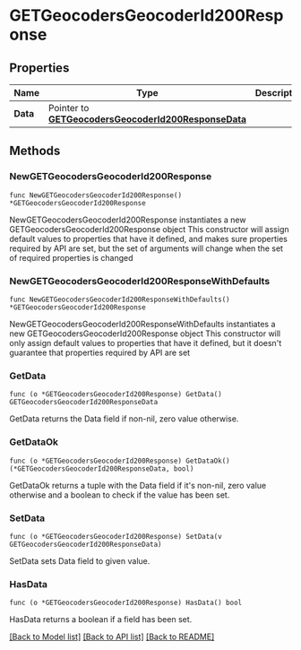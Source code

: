 # GETGeocodersGeocoderId200Response

## Properties

Name | Type | Description | Notes
------------ | ------------- | ------------- | -------------
**Data** | Pointer to [**GETGeocodersGeocoderId200ResponseData**](GETGeocodersGeocoderId200ResponseData.md) |  | [optional] 

## Methods

### NewGETGeocodersGeocoderId200Response

`func NewGETGeocodersGeocoderId200Response() *GETGeocodersGeocoderId200Response`

NewGETGeocodersGeocoderId200Response instantiates a new GETGeocodersGeocoderId200Response object
This constructor will assign default values to properties that have it defined,
and makes sure properties required by API are set, but the set of arguments
will change when the set of required properties is changed

### NewGETGeocodersGeocoderId200ResponseWithDefaults

`func NewGETGeocodersGeocoderId200ResponseWithDefaults() *GETGeocodersGeocoderId200Response`

NewGETGeocodersGeocoderId200ResponseWithDefaults instantiates a new GETGeocodersGeocoderId200Response object
This constructor will only assign default values to properties that have it defined,
but it doesn't guarantee that properties required by API are set

### GetData

`func (o *GETGeocodersGeocoderId200Response) GetData() GETGeocodersGeocoderId200ResponseData`

GetData returns the Data field if non-nil, zero value otherwise.

### GetDataOk

`func (o *GETGeocodersGeocoderId200Response) GetDataOk() (*GETGeocodersGeocoderId200ResponseData, bool)`

GetDataOk returns a tuple with the Data field if it's non-nil, zero value otherwise
and a boolean to check if the value has been set.

### SetData

`func (o *GETGeocodersGeocoderId200Response) SetData(v GETGeocodersGeocoderId200ResponseData)`

SetData sets Data field to given value.

### HasData

`func (o *GETGeocodersGeocoderId200Response) HasData() bool`

HasData returns a boolean if a field has been set.


[[Back to Model list]](../README.md#documentation-for-models) [[Back to API list]](../README.md#documentation-for-api-endpoints) [[Back to README]](../README.md)


